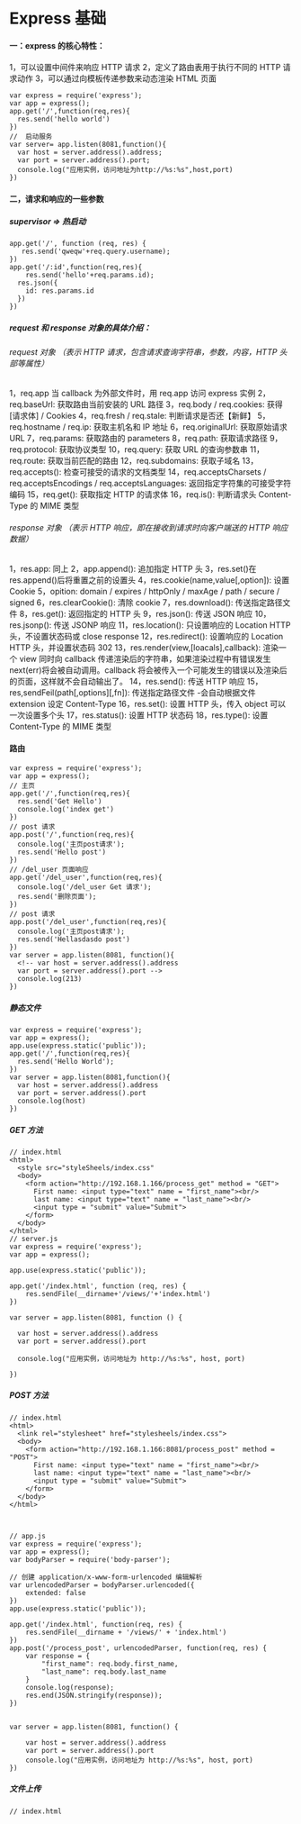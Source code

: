 # Express 基础

#### 一：express 的核心特性：

1，可以设置中间件来响应 HTTP 请求
2，定义了路由表用于执行不同的 HTTP 请求动作
3，可以通过向模板传递参数来动态渲染 HTML 页面

```
var express = require('express');
var app = express();
app.get('/',function(req,res){
  res.send('hello world')
})
//  启动服务
var server= app.listen(8081,function(){
  var host = server.address().address;
  var port = server.address().port;
  console.log("应用实例，访问地址为http://%s:%s",host,port)
})
```

#### 二，请求和响应的一些参数

##### supervisor => 热启动

```
app.get('/', function (req, res) {
   res.send('qweqw'+req.query.username);
})
app.get('/:id',function(req,res){
	res.send('hello'+req.params.id);
  res.json({
    id: res.params.id
  })
})
```

##### request 和 response 对象的具体介绍：

###### request 对象 （表示 HTTP 请求，包含请求查询字符串，参数，内容，HTTP 头部等属性）

1，req.app 当 callback 为外部文件时，用 req.app 访问 express 实例
2，req.baseUrl: 获取路由当前安装的 URL 路径
3，req.body / req.cookies: 获得[请求体] / Cookies
4，req.fresh / req.stale: 判断请求是否还【新鲜】
5，req.hostname / req.ip: 获取主机名和 IP 地址
6，req.originalUrl: 获取原始请求 URL
7，req.params: 获取路由的 parameters
8，req.path: 获取请求路径
9，req.protocol: 获取协议类型
10，req.query: 获取 URL 的查询参数串
11，req.route: 获取当前匹配的路由
12，req.subdomains: 获取子域名
13，req.accepts(): 检查可接受的请求的文档类型
14，req.acceptsCharsets / req.acceptsEncodings / req.acceptsLanguages: 返回指定字符集的可接受字符编码
15，req.get(): 获取指定 HTTP 的请求体
16，req.is(): 判断请求头 Content-Type 的 MIME 类型

###### response 对象 （表示 HTTP 响应，即在接收到请求时向客户端送的 HTTP 响应数据）

1，res.app: 同上
2，app.append(): 追加指定 HTTP 头
3，res.set()在 res.append()后将重置之前的设置头
4，res.cookie(name,value[,option]): 设置 Cookie
5，opition: domain / expires / httpOnly / maxAge / path / secure / signed
6，res.clearCookie(): 清除 cookie
7，res.download(): 传送指定路径文件
8，res.get(): 返回指定的 HTTP 头
9，res.json(): 传送 JSON 响应
10，res.jsonp(): 传送 JSONP 响应
11，res.location(): 只设置响应的 Location HTTP 头，不设置状态码或 close response
12，res.redirect(): 设置响应的 Location HTTP 头，并设置状态码 302
13，res.render(view,[loacals],callback): 渲染一个 view 同时向 callback 传递渲染后的字符串，如果渲染过程中有错误发生 next(err)将会被自动调用。callback 将会被传入一个可能发生的错误以及渲染后的页面，这样就不会自动输出了。
14，res.send(): 传送 HTTP 响应
15，res,sendFeil(path[,options][,fn]): 传送指定路径文件 -会自动根据文件 extension 设定 Content-Type
16，res.set(): 设置 HTTP 头，传入 object 可以一次设置多个头
17，res.status(): 设置 HTTP 状态码
18，res.type(): 设置 Content-Type 的 MIME 类型

#### 路由

```
var express = require('express');
var app = express();
// 主页
app.get('/',function(req,res){
  res.send('Get Hello')
  console.log('index get')
})
// post 请求
app.post('/',function(req,res){
  console.log('主页post请求');
  res.send('Hello post')
})
// /del_user 页面响应
app.get('/del_user',function(req,res){
  console.log('/del_user Get 请求');
  res.send('删除页面');
})
// post 请求
app.post('/del_user',function(req,res){
  console.log('主页post请求');
  res.send('Hellasdasdo post')
})
var server = app.listen(8081, function(){
  <!-- var host = server.address().address
  var port = server.address().port -->
  console.log(213)
})
```

##### 静态文件

```
var express = require('express');
var app = express();
app.use(express.static('public'));
app.get('/',function(req,res){
  res.send('Hello World');
})
var server = app.listen(8081,function(){
  var host = server.address().address
  var port = server.address().port
  console.log(host)
})
```

##### GET 方法

```
// index.html
<html>
  <style src="styleSheels/index.css"
  <body>
    <form action="http://192.168.1.166/process_get" method = "GET">
      First name: <input type="text" name = "first_name"><br/>
      last name: <input type="text" name = "last_name"><br/>
      <input type = "submit" value="Submit">
    </form>
  </body>
</html>
// server.js
var express = require('express');
var app = express();

app.use(express.static('public'));

app.get('/index.html', function (req, res) {
	res.sendFile(__dirname+'/views/'+'index.html')
})

var server = app.listen(8081, function () {

  var host = server.address().address
  var port = server.address().port

  console.log("应用实例，访问地址为 http://%s:%s", host, port)

})
```

##### POST 方法

```
// index.html
<html>
  <link rel="stylesheet" href="stylesheels/index.css">
  <body>
    <form action="http://192.168.1.166:8081/process_post" method = "POST">
      First name: <input type="text" name = "first_name"><br/>
      last name: <input type="text" name = "last_name"><br/>
      <input type = "submit" value="Submit">
    </form>
  </body>
</html>



// app.js
var express = require('express');
var app = express();
var bodyParser = require('body-parser');

// 创建 application/x-www-form-urlencoded 编辑解析
var urlencodedParser = bodyParser.urlencoded({
    extended: false
})
app.use(express.static('public'));

app.get('/index.html', function(req, res) {
    res.sendFile(__dirname + '/views/' + 'index.html')
})
app.post('/process_post', urlencodedParser, function(req, res) {
    var response = {
        "first_name": req.body.first_name,
        "last_name": req.body.last_name
    }
    console.log(response);
    res.end(JSON.stringify(response));
})


var server = app.listen(8081, function() {

    var host = server.address().address
    var port = server.address().port
    console.log("应用实例，访问地址为 http://%s:%s", host, port)
})
```

##### 文件上传

```
// index.html

```
